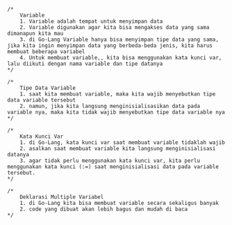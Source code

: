 	/*
		Variable
		1. Variable adalah tempat untuk menyimpan data
		2. Variable digunakan agar kita bisa mengakses data yang sama dimanapun kita mau
		3. di Go-Lang Variable hanya bisa menyimpan tipe data yang sama, jika kita ingin menyimpan data yang berbeda-beda jenis, kita harus membuat beberapa variabel
		4. Untuk membuat variable,, kita bisa menggunakan kata kunci var, lalu diikuti dengan nama variable dan tipe datanya
	*/

	/*
		Tipe Data Variable
		1. saat kita membuat variable, maka kita wajib menyebutkan tipe data variable tersebut
		2. namun, jika kita langsung menginisialisasikan data pada variable nya, maka kita tidak wajib menyebutkan tipe data variable nya
	*/

    /*
		Kata Kunci Var
		1. di Go-Lang, kata kunci var saat membuat variable tidaklah wajib
		2. asalkan saat membuat variable kita langsung menginisialisasi datanya
		3. agar tidak perlu menggunakan kata kunci var, kita perlu menggunakan kata kunci (:=) saat menginisialisasi data pada variable tersebut.
	*/

    /*
		Deklarasi Multiple Variabel
		1. di Go-Lang kita bisa membuat variable secara sekaligus banyak
		2. code yang dibuat akan lebih bagus dan mudah di baca
	*/